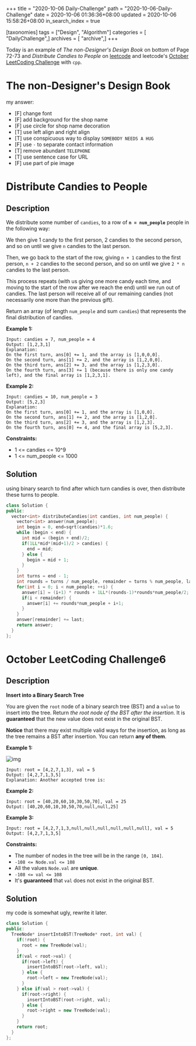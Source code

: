 +++
title = "2020-10-06 Daily-Challenge"
path = "2020-10-06-Daily-Challenge"
date = 2020-10-06 01:36:36+08:00
updated = 2020-10-06 15:58:26+08:00
in_search_index = true

[taxonomies]
tags = ["Design", "Algorithm"]
categories = [ "DailyChallenge",]
archives = [ "archive",]
+++

Today is an example of *The non-Designer's Design Book* on bottom of Page 72-73 and *Distribute Candies to People* on [leetcode](https://leetcode.com/problems/distribute-candies-to-people/) and leetcode's [October LeetCoding Challenge](https://leetcode.com/explore/challenge/card/october-leetcoding-challenge/559/week-1-october-1st-october-7th/3485/) with `cpp`.

<!-- more -->

# The non-Designer's Design Book

my answer:

- [F] change font
- [F] add background for the shop name
- [F] use circle for shop name decoration
- [T] use left align and right align
- [T] use conspicuous way to display `SOMEBODY NEEDS A HUG`
- [F] use `·` to separate contact information
- [T] remove abundant `TELEPHONE`
- [T] use sentence case for URL
- [F] use part of pie image

# Distribute Candies to People

## Description

We distribute some number of `candies`, to a row of **`n = num_people`** people in the following way:

We then give 1 candy to the first person, 2 candies to the second person, and so on until we give `n` candies to the last person.

Then, we go back to the start of the row, giving `n + 1` candies to the first person, `n + 2` candies to the second person, and so on until we give `2 * n` candies to the last person.

This process repeats (with us giving one more candy each time, and moving to the start of the row after we reach the end) until we run out of candies. The last person will receive all of our remaining candies (not necessarily one more than the previous gift).

Return an array (of length `num_people` and sum `candies`) that represents the final distribution of candies.

**Example 1:**

```
Input: candies = 7, num_people = 4
Output: [1,2,3,1]
Explanation:
On the first turn, ans[0] += 1, and the array is [1,0,0,0].
On the second turn, ans[1] += 2, and the array is [1,2,0,0].
On the third turn, ans[2] += 3, and the array is [1,2,3,0].
On the fourth turn, ans[3] += 1 (because there is only one candy left), and the final array is [1,2,3,1].
```

**Example 2:**

```
Input: candies = 10, num_people = 3
Output: [5,2,3]
Explanation: 
On the first turn, ans[0] += 1, and the array is [1,0,0].
On the second turn, ans[1] += 2, and the array is [1,2,0].
On the third turn, ans[2] += 3, and the array is [1,2,3].
On the fourth turn, ans[0] += 4, and the final array is [5,2,3].
```

**Constraints:**

- 1 <= candies <= 10^9
- 1 <= num_people <= 1000

## Solution

using binary search to find after which turn candies is over, then distribute these turns to people.

``` cpp
class Solution {
public:
  vector<int> distributeCandies(int candies, int num_people) {
    vector<int> answer(num_people);
    int begin = 0, end=sqrt(candies)*1.6;
    while (begin < end) {
      int mid = (begin + end)/2;
      if(1LL*mid*(mid+1)/2 > candies) {
        end = mid;
      } else {
        begin = mid + 1;
      }
    }
    int turns = end - 1;
    int rounds = turns / num_people, remainder = turns % num_people, last = candies - 1LL*turns*(turns+1)/2;
    for(int i = 0; i < num_people; ++i) {
      answer[i] = (i+1) * rounds + 1LL*(rounds-1)*rounds*num_people/2;
      if(i < remainder) {
        answer[i] += rounds*num_people + i+1;
      }
    }
    answer[remainder] += last;
    return answer;
  }
};
```

# October LeetCoding Challenge6

## Description

**Insert into a Binary Search Tree**

You are given the `root` node of a binary search tree (BST) and a `value` to insert into the tree. Return *the root node of the BST after the insertion*. It is **guaranteed** that the new value does not exist in the original BST.

**Notice** that there may exist multiple valid ways for the insertion, as long as the tree remains a BST after insertion. You can return **any of them**.

**Example 1:**

![img](https://assets.leetcode.com/uploads/2020/10/05/insertbst.jpg)

```
Input: root = [4,2,7,1,3], val = 5
Output: [4,2,7,1,3,5]
Explanation: Another accepted tree is:
```

**Example 2:**

```
Input: root = [40,20,60,10,30,50,70], val = 25
Output: [40,20,60,10,30,50,70,null,null,25]
```

**Example 3:**

```
Input: root = [4,2,7,1,3,null,null,null,null,null,null], val = 5
Output: [4,2,7,1,3,5]
```

**Constraints:**

- The number of nodes in the tree will be in the range `[0, 104]`.
- `-108 <= Node.val <= 108`
- All the values `Node.val` are **unique**.
- `-108 <= val <= 108`
- It's **guaranteed** that `val` does not exist in the original BST.

## Solution

my code is somewhat ugly, rewrite it later.

``` cpp
class Solution {
public:
  TreeNode* insertIntoBST(TreeNode* root, int val) {
    if(!root) {
      root = new TreeNode(val);
    }
    if(val < root->val) {
      if(root->left) {
        insertIntoBST(root->left, val);
      } else {
        root->left = new TreeNode(val);
      }
    } else if(val > root->val) {
      if(root->right) {
        insertIntoBST(root->right, val);
      } else {
        root->right = new TreeNode(val);
      }
    }
    return root;
  }
};
```